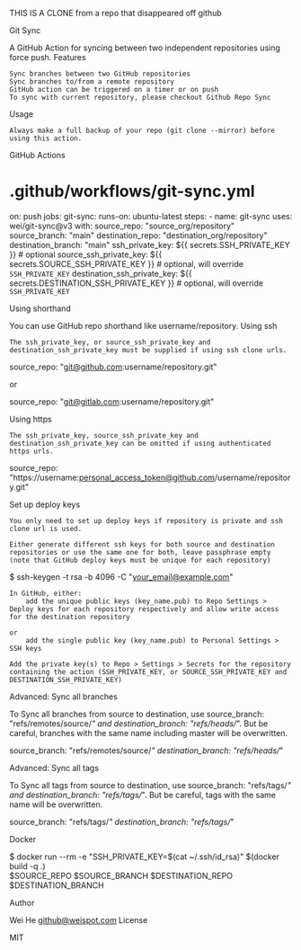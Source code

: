 THIS IS A CLONE from a repo that disappeared off github

Git Sync

A GitHub Action for syncing between two independent repositories using force push.
Features

    Sync branches between two GitHub repositories
    Sync branches to/from a remote repository
    GitHub action can be triggered on a timer or on push
    To sync with current repository, please checkout Github Repo Sync

Usage

    Always make a full backup of your repo (git clone --mirror) before using this action.

GitHub Actions

# .github/workflows/git-sync.yml

on: push
jobs:
  git-sync:
    runs-on: ubuntu-latest
    steps:
      - name: git-sync
        uses: wei/git-sync@v3
        with:
          source_repo: "source_org/repository"
          source_branch: "main"
          destination_repo: "destination_org/repository"
          destination_branch: "main"
          ssh_private_key: ${{ secrets.SSH_PRIVATE_KEY }} # optional
          source_ssh_private_key: ${{ secrets.SOURCE_SSH_PRIVATE_KEY }} # optional, will override `SSH_PRIVATE_KEY`
          destination_ssh_private_key: ${{ secrets.DESTINATION_SSH_PRIVATE_KEY }} # optional, will override `SSH_PRIVATE_KEY`

Using shorthand

You can use GitHub repo shorthand like username/repository.
Using ssh

    The ssh_private_key, or source_ssh_private_key and destination_ssh_private_key must be supplied if using ssh clone urls.

source_repo: "git@github.com:username/repository.git"

or

source_repo: "git@gitlab.com:username/repository.git"

Using https

    The ssh_private_key, source_ssh_private_key and destination_ssh_private_key can be omitted if using authenticated https urls.

source_repo: "https://username:personal_access_token@github.com/username/repository.git"

Set up deploy keys

    You only need to set up deploy keys if repository is private and ssh clone url is used.

    Either generate different ssh keys for both source and destination repositories or use the same one for both, leave passphrase empty (note that GitHub deploy keys must be unique for each repository)

$ ssh-keygen -t rsa -b 4096 -C "your_email@example.com"

    In GitHub, either:
        add the unique public keys (key_name.pub) to Repo Settings > Deploy keys for each repository respectively and allow write access for the destination repository

    or
        add the single public key (key_name.pub) to Personal Settings > SSH keys

    Add the private key(s) to Repo > Settings > Secrets for the repository containing the action (SSH_PRIVATE_KEY, or SOURCE_SSH_PRIVATE_KEY and DESTINATION_SSH_PRIVATE_KEY)

Advanced: Sync all branches

To Sync all branches from source to destination, use source_branch: "refs/remotes/source/*" and destination_branch: "refs/heads/*". But be careful, branches with the same name including master will be overwritten.

source_branch: "refs/remotes/source/*"
destination_branch: "refs/heads/*"

Advanced: Sync all tags

To Sync all tags from source to destination, use source_branch: "refs/tags/*" and destination_branch: "refs/tags/*". But be careful, tags with the same name will be overwritten.

source_branch: "refs/tags/*"
destination_branch: "refs/tags/*"

Docker

$ docker run --rm -e "SSH_PRIVATE_KEY=$(cat ~/.ssh/id_rsa)" $(docker build -q .) \
  $SOURCE_REPO $SOURCE_BRANCH $DESTINATION_REPO $DESTINATION_BRANCH

Author

Wei He github@weispot.com
License

MIT
